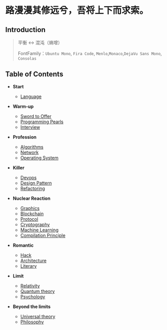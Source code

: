 # 路漫漫其修远兮，吾将上下而求索。

## Introduction

> 平衡 ↔ 混沌（熵增）
>
> FontFamily：`Ubuntu Mono`, `Fira Code`, `Menlo`,`Monaco`,`DejaVu Sans Mono`, `Consolas`



## Table of Contents

+ **Start**
  + [Language]()
+ **Warm-up**
  + [Sword to Offer]()
  + [Programming Pearls]()
  + [Interview]()

+ **Profession**
  + [Algorithms](/docs/Profession/Algorithms/Main.md)
  + [Network](/docs/Profession/Network/Main.md)
  + [Operating System](/docs/Profession/System/Main.md)

+ **Killer**
  + [Devops](/docs/Killer/Devops/Main.md)
  + [Design Pattern](/docs/Killer/DesignPattern/DesignPatterns.md)
  + [Refactoring](/docs/Killer/Refactoring/Refactoring.md)
+ **Nuclear Reaction**
  + [Graphics]()
  + [Blockchain]()
  + [Protocol]()
  + [Cryptography]()
  + [Machine Learning]()
  + [Compilation Principle]()
+ **Romantic**
  + [Hack](/docs/Romantic/Hack/Main.md)
  + [Architecture](/docs/Romantic/Architecture/Main.md)
  + [Literary](/docs/Romantic/Literary/Main.md)
+ **Limit**
  + [Relativity]()
  + [Quantum theory]()
  + [Psychology](/docs/Limit/Psychology/main.md)
+ **Beyond the limits**
  + [Universal theory]()
  + [Philosophy]()

